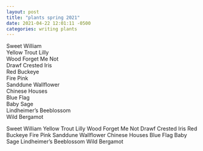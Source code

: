 ```yaml
---
layout: post
title: "plants spring 2021"
date: 2021-04-22 12:01:11 -0500
categories: writing plants
---
```


Sweet William  
Yellow Trout Lilly  
Wood Forget Me Not  
Drawf Crested Iris  
Red Buckeye  
Fire Pink  
Sanddune Wallflower  
Chinese Houses  
Blue Flag  
Baby Sage  
Lindheimer’s Beeblossom  
Wild Bergamot  

Sweet William Yellow Trout Lilly Wood Forget Me Not Drawf Crested Iris Red Buckeye Fire Pink Sanddune Wallflower Chinese Houses Blue Flag Baby Sage Lindheimer’s Beeblossom Wild Bergamot

